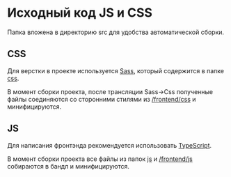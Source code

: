 # Исходный код JS и CSS
Папка вложена в директорию src для удобства автоматической сборки.
## CSS
Для верстки в проекте используется [Sass](http://sass-scss.ru/), который 
содержится в папке [css](css).

В момент сборки проекта, после трансляции 
Sass→Css полученные файлы соединяются со сторонними стилями из 
[/frontend/css](/frontend/css) и минифицируются.
## JS
Для написания фронтэнда рекомендуется использовать 
[TypeScript](https://www.typescriptlang.org/).

В момент сборки проекта все файлы из папок [js](js) и 
[/frontend/js](/frontend/js) собираются в бандл и минифицируются.
